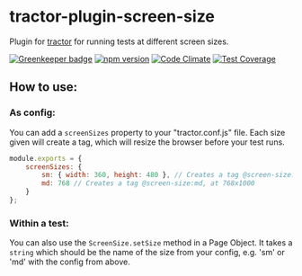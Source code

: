 # tractor-plugin-screen-size

Plugin for [tractor](http://github.com/TradeMe/tractor) for running tests at different screen sizes.

[![Greenkeeper badge](https://badges.greenkeeper.io/phenomnomnominal/tractor-plugin-screen-size.svg)](https://greenkeeper.io/)
[![npm version](https://img.shields.io/npm/v/tractor-plugin-screen-size.svg)](https://www.npmjs.com/package/tractor-plugin-screen-size)
[![Code Climate](https://codeclimate.com/github/phenomnomnominal/tractor-plugin-screen-size/badges/gpa.svg)](https://codeclimate.com/github/phenomnomnominal/tractor-plugin-screen-size)
[![Test Coverage](https://codeclimate.com/github/phenomnomnominal/tractor-plugin-screen-size/badges/coverage.svg)](https://codeclimate.com/github/phenomnomnominal/tractor-plugin-screen-size/coverage)

## How to use:

### As config:

You can add a `screenSizes` property to your "tractor.conf.js" file. Each size given will create a tag, which will resize the browser before your test runs.

```javascript
module.exports = {
    screenSizes: {
        sm: { width: 360, height: 480 }, // Creates a tag @screen-size:sm, at 360x840
        md: 768 // Creates a tag @screen-size:md, at 768x1000
    }
};
```

### Within a test:

You can also use the `ScreenSize.setSize` method in a Page Object. It takes a `string` which should be the name of the size from your config, e.g. 'sm' or 'md' with the config from above.
